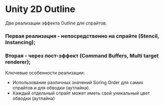 # Unity 2D Outline 

Две реализации эффекта Outline для спрайтов. 

### Первая реализация - непосредственно на спрайте (Stencil, Instancing); 
### Вторая - через пост-эффект (Command Buffers, Multi target renderer); 


Ключевые особенности реализации:
* Использование различных значений Soring Order для самих спрайтов и для обводки (аутлайна). 
* Каждый отдельный спрайт может иметь свой уникальный цвет обводки (аутлайна)

